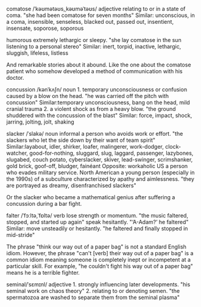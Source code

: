 
comatose /ˈkəʊmətəʊs,ˌkəʊməˈtəʊs/
adjective
relating to or in a state of coma.
"she had been comatose for seven months"
Similar: unconscious, in a coma, insensible, senseless, blacked out, passed out, insentient, insensate, soporose, soporous

humorous
extremely lethargic or sleepy.
"she lay comatose in the sun listening to a personal stereo"
Similar: inert, torpid, inactive, lethargic, sluggish, lifeless, listless

And remarkable stories about it abound. Like the one about the comatose patient who somehow developed a method of communication with his doctor.

concussion /kənˈkʌʃn/ noun
1.
temporary unconsciousness or confusion caused by a blow on the head.
"he was carried off the pitch with concussion"
Similar:temporary unconsciousness, bang on the head, mild cranial trauma
2.
a violent shock as from a heavy blow.
"the ground shuddered with the concussion of the blast"
Similar: force, impact, shock, jarring, jolting, jolt, shaking


slacker /ˈslakə/ noun informal
a person who avoids work or effort.
"the slackers who let the side down by their want of team spirit"
Similar:layabout, idler, shirker, loafer, malingerer, work-dodger, clock-watcher, good-for-nothing, sluggard, slug, laggard, passenger, lazybones, slugabed, couch potato, cyberslacker, skiver, lead-swinger, scrimshanker, gold brick, goof-off, bludger, fainéant
Opposite: workaholic
US
a person who evades military service.
North American
a young person (especially in the 1990s) of a subculture characterized by apathy and aimlessness.
"they are portrayed as dreamy, disenfranchised slackers"

Or the slacker who became a mathematical genius after suffering a concussion during a bar fight.



falter
/ˈfɔːltə,ˈfɒltə/
verb
lose strength or momentum.
"the music faltered, stopped, and started up again"
speak hesitantly.
"‘A-Adam?’ he faltered"
Similar:
move unsteadily or hesitantly.
"he faltered and finally stopped in mid-stride"


The phrase "think our way out of a paper bag" is not a standard English idiom. However, the phrase "can't [verb] their way out of a paper bag" is a common idiom meaning someone is completely inept or incompetent at a particular skill. For example, "he couldn't fight his way out of a paper bag" means he is a terrible fighter. 

seminal/ˈsɛmɪnl/
adjective
1.
strongly influencing later developments.
"his seminal work on chaos theory"
2.
relating to or denoting semen.
"the spermatozoa are washed to separate them from the seminal plasma"

